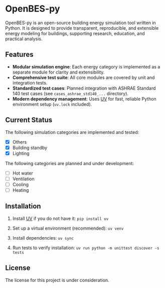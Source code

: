 # OpenBES-py

OpenBES-py is an open-source building energy simulation tool written in Python. It is designed to provide transparent, reproducible, and extensible energy modeling for buildings, supporting research, education, and practical analysis.

## Features

- **Modular simulation engine**: Each energy category is implemented as a separate module for clarity and extensibility.
- **Comprehensive test suite**: All core modules are covered by unit and integration tests.
- **Standardized test cases**: Planned integration with ASHRAE Standard 140 test cases (see `cases_ashrae_std140_...` directory).
- **Modern dependency management**: Uses [UV](https://github.com/astral-sh/uv) for fast, reliable Python environment setup (`uv.lock` included).

## Current Status

The following simulation categories are implemented and tested:
- [x] Others
- [x] Building standby
- [x] Lighting

The following categories are planned and under development:
- [ ] Hot water
- [ ] Ventilation
- [ ] Cooling
- [ ] Heating

## Installation

1. Install [UV](https://github.com/astral-sh/uv) if you do not have it: `pip install uv`

2. Set up a virtual environment (recommended): `uv venv`

3. Install dependencies: `uv sync`

4. Run tests to verify installation: `uv run python -m unittest discover -s tests`

## License

The license for this project is under consideration. 
